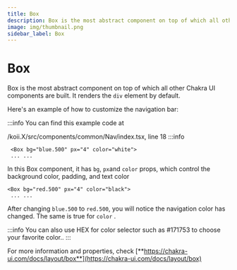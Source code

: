 ```yaml
---
title: Box
description: Box is the most abstract component on top of which all other Chakra UI components are built.
image: img/thumbnail.png
sidebar_label: Box
---
```


# Box

Box is the most abstract component on top of which all other Chakra UI components are built. It renders the `div` element by default.

Here's an example of how to customize the navigation bar:

:::info
You can find this example code at &#x20;

/koii.X/src/components/common/Nav/index.tsx, line 18
:::info

```tsx
 <Box bg="blue.500" px="4" color="white">
 ... ...
```

In this Box component, it has `bg`, `px`and `color` props, which control the background color, padding, and text color

```tsx
<Box bg="red.500" px="4" color="black">
 ... ...
```

After changing `blue.500` to `red.500`, you will notice the navigation color has changed. The same is true for `color` .

:::info
You can also use HEX for color selector such as #171753 to choose your favorite color..
:::

For more information and properties, check [**https://chakra-ui.com/docs/layout/box**](https://chakra-ui.com/docs/layout/box)
